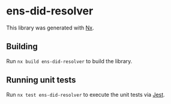 # ens-did-resolver

This library was generated with [Nx](https://nx.dev).

## Building

Run `nx build ens-did-resolver` to build the library.

## Running unit tests

Run `nx test ens-did-resolver` to execute the unit tests via [Jest](https://jestjs.io).
